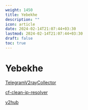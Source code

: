 ```yaml
---
weight: 1450
title: Yebekhe
description: ""
icon: article
date: 2024-02-14T21:07:44+03:30
lastmod: 2024-02-14T21:07:44+03:30
draft: false
toc: true
---
```

# Yebekhe

[TelegramV2rayCollector](https://github.com/yebekhe/TelegramV2rayCollector)

[cf-clean-ip-resolver](https://github.com/yebekhe/cf-clean-ip-resolver)

[v2hub](https://github.com/sarinaesmailzadeh/V2Hub/blob/main/merged)
